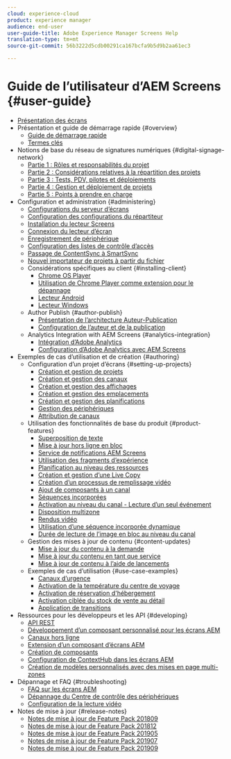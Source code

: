```yaml
---
cloud: experience-cloud
product: experience manager
audience: end-user
user-guide-title: Adobe Experience Manager Screens Help
translation-type: tm+mt
source-git-commit: 56b3222d5cdb00291ca167bcfa9b5d9b2aa61ec3

---
```



# Guide de l’utilisateur d’AEM Screens {#user-guide}

+ [Présentation des écrans](aem-screens-introduction.md)
+ Présentation et guide de démarrage rapide {#overview}
   + [Guide de démarrage rapide](kickstart-for-aem-screens.md)
   + [Termes clés](screens-glossary.md)
+ Notions de base du réseau de signatures numériques {#digital-signage-network}
   + [Partie 1 : Rôles et responsabilités du projet](project-roles-responsibilities.md)
   + [Partie 2 : Considérations relatives à la répartition des projets](project-considerations.md)
   + [Partie 3 : Tests, PDV, pilotes et déploiements](testing-pocs-pilots-rollouts.md)
   + [Partie 4 : Gestion et déploiement de projets](project-management-and-deployment.md)
   + [Partie 5 : Points à prendre en charge](support-considerations.md)
+ Configuration et administration {#administering}
   + [Configurations du serveur d’écrans](configuring-screens-introduction.md)
   + [Configuration des configurations du répartiteur](dispatcher-configurations-aem-screens.md)
   + [Installation du lecteur Screens](installing-screens-player.md)
   + [Connexion du lecteur d’écran](working-with-screens-player.md)
   + [Enregistrement de périphérique](device-registration.md)
   + [Configuration des listes de contrôle d’accès](setting-up-acls.md)
   + [Passage de ContentSync à SmartSync](smartsync.md)
   + [Nouvel importateur de projets à partir du fichier](project-importer.md)
   + Considérations spécifiques au client {#installing-client}
      + [Chrome OS Player](implementing-chrome-os-player.md)
      + [Utilisation de Chrome Player comme extension pour le dépannage](using-chrome-player-as-an-extension.md)
      + [Lecteur Android](implementing-android-player.md)
      + [Lecteur Windows](implementing-windows-player.md)
   + Author Publish {#author-publish}
      + [Présentation de l’architecture Auteur-Publication](author-publish-architecture-overview.md)
      + [Configuration de l’auteur et de la publication](author-and-publish.md)
   + Analytics Integration with AEM Screens {#analytics-integration}
      + [Intégration d’Adobe Analytics](adobe-analytics-integration-aem-screens.md)
      + [Configuration d’Adobe Analytics avec AEM Screens](configuring-adobe-analytics-aem-screens.md)
+ Exemples de cas d’utilisation et de création {#authoring}
   + Configuration d’un projet d’écrans {#setting-up-projects}
      + [Création et gestion de projets](creating-a-screens-project.md)
      + [Création et gestion des canaux](managing-channels.md)
      + [Création et gestion des affichages](managing-displays.md)
      + [Création et gestion des emplacements](managing-locations.md)
      + [Création et gestion des planifications](managing-schedules.md)
      + [Gestion des périphériques](managing-devices.md)
      + [Attribution de canaux](channel-assignment.md)
   + Utilisation des fonctionnalités de base du produit {#product-features}
      + [Superposition de texte](text-overlay.md)
      + [Mise à jour hors ligne en bloc](bulk-offline-update.md)
      + [Service de notifications AEM Screens](screens-notifications-service.md)
      + [Utilisation des fragments d’expérience](experience-fragments-in-screens.md)
      + [Planification au niveau des ressources](asset-level-scheduling.md)
      + [Création et gestion d’une Live Copy](managing-livecopy.md)
      + [Création d’un processus de remplissage vidéo](creating-a-video-padding-workflow.md)
      + [Ajout de composants à un canal](adding-components-to-a-channel.md)
      + [Séquences incorporées](embedded-sequences.md)
      + [Activation au niveau du canal - Lecture d’un seul événement](channel-level-activation.md)
      + [Disposition multizone](multi-zone-layout-aem-screens.md)
      + [Rendus vidéo](generating-renditions.md)
      + [Utilisation d’une séquence incorporée dynamique](dynamic-embedded-sequences.md)
      + [Durée de lecture de l’image en bloc au niveau du canal](channel-level-image-playback.md)
   + Gestion des mises à jour de contenu {#content-updates}
      + [Mise à jour du contenu à la demande](on-demand-content.md)
      + [Mise à jour du contenu en tant que service](content-update-as-a-service.md)
      + [Mise à jour de contenu à l’aide de lancements](launches.md)
   + Exemples de cas d’utilisation {#use-case-examples}
      + [Canaux d’urgence](emergency-channel.md)
      + [Activation de la température du centre de voyage](local-temperature-activation.md)
      + [Activation de réservation d'hébergement](hospitality-reservation-activation.md)
      + [Activation ciblée du stock de vente au détail](retail-inventory-activation.md)
      + [Application de transitions](applying-transitions.md)
+ Ressources pour les développeurs et les API {#developing}
   + [API REST](rest-api.md)
   + [Développement d’un composant personnalisé pour les écrans AEM](developing-custom-component-tutorial-develop.md)
   + [Canaux hors ligne](offline-channels.md)
   + [Extension d’un composant d’écrans AEM](extending-component-tutorial-develop.md)
   + [Création de composants](creating-components.md)
   + [Configuration de ContextHub dans les écrans AEM](configuring-context-hub.md)
   + [Création de modèles personnalisés avec des mises en page multi-zones](creating-custom-templates-multizone-layouts.md)
+ Dépannage et FAQ {#troubleshooting}
   + [FAQ sur les écrans AEM](aem-screens-faqs.md)
   + [Dépannage du Centre de contrôle des périphériques](monitoring-screens.md)
   + [Configuration de la lecture vidéo](troubleshoot-videos.md)
+ Notes de mise à jour {#release-notes}
   + [Notes de mise à jour de Feature Pack 201809](screens-release-notes.md)
   + [Notes de mise à jour de Feature Pack 201812](release-notes-fp-201812.md)
   + [Notes de mise à jour de Feature Pack 201905](screens-release-notes-fp-201905.md)
   + [Notes de mise à jour de Feature Pack 201907](release-notes-fp-201907.md)
   + [Notes de mise à jour de Feature Pack 201909](release-notes-fp-201909.md)
